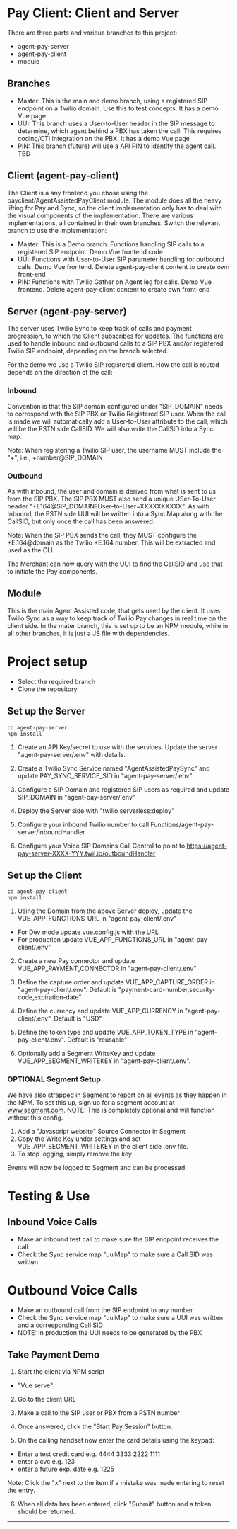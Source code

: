 # Pay Client: Client and Server

There are three parts and various branches to this project:

- agent-pay-server
- agent-pay-client
- module

## Branches

- Master: This is the main and demo branch, using a registered SIP endpoint on a Twilio domain. Use this to test concepts. It has a demo Vue page
- UUI: This branch uses a User-to-User header in the SIP message to determine, which agent behind a PBX has taken the call. This requires coding/CTI integration on the PBX. It has a demo Vue page
- PIN: This branch (future) will use a API PIN to identify the agent call. TBD

## Client (agent-pay-client)

The Client is a any frontend you chose using the payclient/AgentAssistedPayClient module. The module does all the heavy lifting for Pay and Sync, so the client implementation only has to deal with the visual components of the implementation. There are various implementations, all contained in their own branches. Switch the relevant branch to use the implementation:

- Master: This is a Demo branch. Functions handling SIP calls to a registered SIP endpoint. Demo Vue frontend code
- UUI: Functions with User-to-User SIP parameter handling for outbound calls. Demo Vue frontend. Delete agent-pay-client content to create own front-end
- PIN: Functions with Twilio Gather on Agent leg for calls. Demo Vue frontend. Delete agent-pay-client content to create own front-end

## Server (agent-pay-server)

The server uses Twilio Sync to keep track of calls and payment progression, to which the Client subscribes for updates. The functions are used to handle inbound and outbound calls to a SIP PBX and/or registered Twilio SIP endpoint, depending on the branch selected.

For the demo we use a Twilio SIP registered client. How the call is routed depends on the direction of the call:

### Inbound

Convention is that the SIP domain configured under "SIP_DOMAIN" needs to correspond with the SIP PBX or Twilio Registered SIP user.
When the call is made we will automatically add a User-to-User attribute to the call, which will be the PSTN side CallSID. We will
also write the CallSID into a Sync map.

Note: When registering a Twilio SIP user, the username MUST include the "+", i.e., +number@SIP_DOMAIN

### Outbound

As with inbound, the user and domain is derived from what is sent to us from the SIP PBX. The SIP PBX MUST also send a unique
USer-To-User header "+E164@SIP_DOMAIN?User-to-User=XXXXXXXXXX". As with Inbound, the PSTN side UUI will be written into
a Sync Map along with the CallSID, but only once the call has been answered.

Note: When the SIP PBX sends the call, they MUST configure the +E.164@domain as the Twilio +E.164 number. This will be extracted
and used as the CLI.

The Merchant can now query with the UUI to find the CallSID and use that to initiate the Pay components.

## Module

This is the main Agent Assisted code, that gets used by the client. It uses Twilio Sync as a way to keep track of Twilio Pay changes in real time on the client side. In the mater branch, this is set up to be an NPM module, while in all other branches, it is just a JS file with dependencies.

# Project setup

- Select the required branch
- Clone the repository.

## Set up the Server

```
cd agent-pay-server
npm install
```

1. Create an API Key/secret to use with the services. Update the server "agent-pay-server/.env" with details.

2. Create a Twilio Sync Service named "AgentAssistedPaySync" and update PAY_SYNC_SERVICE_SID in "agent-pay-server/.env"

3. Configure a SIP Domain and registered SIP users as required and update SIP_DOMAIN in "agent-pay-server/.env"

4. Deploy the Server side with "twilio serverless:deploy"

5. Configure your inbound Twilio number to call Functions/agent-pay-server/inboundHandler

6. Configure your Voice SIP Domains Call Control to point to https://agent-pay-server-XXXX-YYY.twil.io/outboundHandler

## Set up the Client

```
cd agent-pay-client
npm install
```

1. Using the Domain from the above Server deploy, update the VUE_APP_FUNCTIONS_URL in "agent-pay-client/.env"

- For Dev mode update vue.config.js with the URL
- For production update VUE_APP_FUNCTIONS_URL in "agent-pay-client/.env"

2. Create a new Pay connector and update VUE_APP_PAYMENT_CONNECTOR in "agent-pay-client/.env"

3. Define the capture order and update VUE_APP_CAPTURE_ORDER in "agent-pay-client/.env". Default is "payment-card-number,security-code,expiration-date"

4. Define the currency and update VUE_APP_CURRENCY in "agent-pay-client/.env". Default is "USD"

5. Define the token type and update VUE_APP_TOKEN_TYPE in "agent-pay-client/.env". Default is "reusable"

6. Optionally add a Segment WriteKey and update VUE_APP_SEGMENT_WRITEKEY in "agent-pay-client/.env".

### OPTIONAL Segment Setup

We have also strapped in Segment to report on all events as they happen in the NPM. To set this up, sign up for a segment account at www.segment.com.
NOTE: This is completely optional and will function without this config.

1. Add a "Javascript website" Source Connector in Segment
2. Copy the Write Key under settings and set VUE_APP_SEGMENT_WRITEKEY in the client side .env file.
3. To stop logging, simply remove the key

Events will now be logged to Segment and can be processed.

# Testing & Use

## Inbound Voice Calls

- Make an inbound test call to make sure the SIP endpoint receives the call.
- Check the Sync service map "uuiMap" to make sure a Call SID was written

# Outbound Voice Calls

- Make an outbound call from the SIP endpoint to any number
- Check the Sync service map "uuiMap" to make sure a UUI was written and a corresponding Call SID
- NOTE: In production the UUI needs to be generated by the PBX

## Take Payment Demo

1. Start the client via NPM script

- "Vue serve"

2. Go to the client URL

3. Make a call to the SIP user or PBX from a PSTN number

4. Once answered, click the "Start Pay Session" button.

5. On the calling handset now enter the card details using the keypad:

- Enter a test credit card e.g. 4444 3333 2222 1111
- enter a cvc e.g. 123
- enter a future exp. date e.g. 1225

Note: Click the "x" next to the item if a mistake was made entering to reset the entry.

6. When all data has been entered, click "Submit" button and a token should be returned.

---
